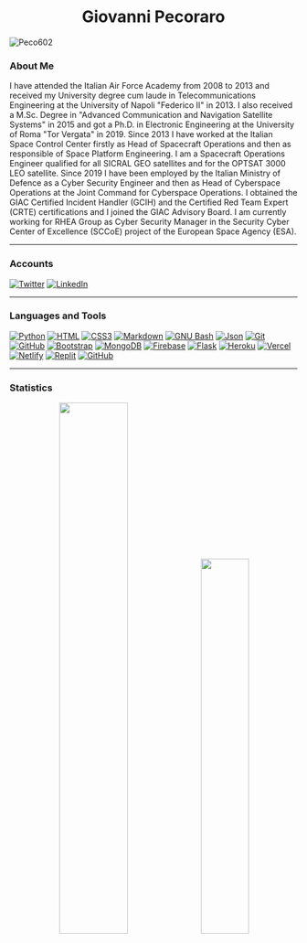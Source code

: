 <h1 align="center">Giovanni Pecoraro</h1>
<!-- <h3 align="center">A passionate developer from Bangladesh <img src="https://image.flaticon.com/icons/svg/323/323299.svg" width="14"/> </h3> -->
<p align="left"> <img src="https://komarev.com/ghpvc/?username=Peco602" alt="Peco602" /> </p>

### About Me

I have attended the Italian Air Force Academy from 2008 to 2013 and received my University degree cum laude in Telecommunications Engineering at the University of Napoli "Federico II" in 2013. I also received a M.Sc. Degree in "Advanced Communication and Navigation Satellite Systems" in 2015 and got a Ph.D. in Electronic Engineering at the University of Roma "Tor Vergata" in 2019. Since 2013 I have worked at the Italian Space Control Center firstly as Head of Spacecraft Operations and then as responsible of Space Platform Engineering. I am a Spacecraft Operations Engineer qualified for all SICRAL GEO satellites and for the OPTSAT 3000 LEO satellite. Since 2019 I have been employed by the Italian Ministry of Defence as a Cyber Security Engineer and then as Head of Cyberspace Operations at the Joint Command for Cyberspace Operations. I obtained the GIAC Certified Incident Handler (GCIH) and the Certified Red Team Expert (CRTE) certifications and I joined the GIAC Advisory Board. I am currently working for RHEA Group as Cyber Security Manager in the Security Cyber Center of Excellence (SCCoE) project of the European Space Agency (ESA).

---

### Accounts

[![Twitter](https://img.shields.io/twitter/follow/FayasNoushad?label=Twitter&logo=twitter&style=for-the-badge&color=blue)](https://twitter.com/Peco602)
[![LinkedIn](https://img.shields.io/badge/LinkedIn-grey?style=for-the-badge&logo=linkedin)](https://it.linkedin.com/in/giovanni-pecoraro-078500155)

---

### Languages and Tools

[![Python](https://img.shields.io/badge/Python-3776AB?&style=for-the-badge&logoColor=white&logo=python)](https://www.python.org)
[![HTML](https://img.shields.io/badge/HTML-E34F26?&style=for-the-badge&logoColor=white&logo=html5)](https://html.spec.whatwg.org)
[![CSS3](https://img.shields.io/badge/CSS3-1572B6?style=for-the-badge&logo=css3&logoColor=white)](https://www.w3.org/TR/CSS/#css)
[![Markdown](https://img.shields.io/badge/Markdown-000000?&style=for-the-badge&logo=markdown)](https://daringfireball.net/projects/markdown/)
[![GNU Bash](https://img.shields.io/badge/GNU_Bash-4EAA25?&style=for-the-badge&logoColor=white&logo=gnubash)](https://www.gnu.org/software/bash/)
[![Json](https://img.shields.io/badge/Json-000000?&style=for-the-badge&logoColor=white&logo=json)](https://json.org)
[![Git](https://img.shields.io/badge/Git-F05032?&style=for-the-badge&logoColor=white&logo=git)](https://git-scm.com)
[![GitHub](https://img.shields.io/badge/GitHub-181717?&style=for-the-badge&logo=github)](https://github.com)
[![Bootstrap](https://img.shields.io/badge/Bootstrap-7952B3?style=for-the-badge&logo=bootstrap&logoColor=white)](https://getbootstrap.com/)
[![MongoDB](https://img.shields.io/badge/MongoDB-47A248?&style=for-the-badge&logoColor=white&logo=mongodb)](https://mongodb.com)
[![Firebase](https://img.shields.io/badge/Firebase-FFCA28?&style=for-the-badge&logoColor=white&logo=firebase)](https://firebase.google.com)
[![Flask](https://img.shields.io/badge/Flask-000000?&style=for-the-badge&logo=flask)](https://flask.palletsprojects.com)
[![Heroku](https://img.shields.io/badge/Heroku-430098?&style=for-the-badge&logoColor=white&logo=heroku)](https://heroku.com)
[![Vercel](https://img.shields.io/badge/Vercel-000000?&style=for-the-badge&logoColor=white&logo=vercel)](https://vercel.com)
[![Netlify](https://img.shields.io/badge/Netlify-00C7B7?&style=for-the-badge&logoColor=white&logo=netlify)](https://netlify.com)
[![Replit](https://img.shields.io/badge/Replit-667881?&style=for-the-badge&logoColor=white&logo=replit)](https://replit.com)
[![GitHub](https://img.shields.io/badge/GitHub_Actions-2088FF?&style=for-the-badge&logo=githubactions&logoColor=black)](https://github.com/features/actions)

---

### Statistics 

<p align="center">
  <img width="48.8%" src="https://github-readme-stats.vercel.app/api?username=Peco602&show_icons=true&theme=dark" />
  <img width="41%" src="https://github-readme-stats.vercel.app/api/top-langs/?username=Peco602&theme=dark&&layout=compact&exclude_repo=openlte-csi" />
</p>


